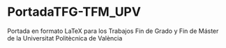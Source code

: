 # PortadaTFG-TFM_UPV
Portada en formato LaTeX para los Trabajos Fin de Grado y Fin de Máster de la Universitat Politècnica de València
